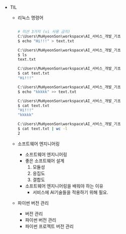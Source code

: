- TIL
    - 리눅스 명령어
        
        ```bash
        
        # 미션 3가지 (vi 사용 금지)
        C:\Users\MuHyeonSon\workspace\AI_서비스_개발_기초
        $ echo "Hi!!!" > text.txt
        
        C:\Users\MuHyeonSon\workspace\AI_서비스_개발_기초
        $ ls
        text.txt
        
        C:\Users\MuHyeonSon\workspace\AI_서비스_개발_기초
        $ cat text.txt
        "Hi!!!"
        
        C:\Users\MuHyeonSon\workspace\AI_서비스_개발_기초
        $ echo "kkkkk" >> text.txt
        
        C:\Users\MuHyeonSon\workspace\AI_서비스_개발_기초
        $ cat text.txt
        "Hi!!!"
        "kkkkk"
        
        C:\Users\MuHyeonSon\workspace\AI_서비스_개발_기초
        $ cat text.txt | wc -l
        2
        ```
        
    - 소프트웨어 엔지니어링
        - 소프트웨어 엔지니어링
        - 좋은 소프트웨어 설계
            1. 모듈성
            2. 응집도
            3. 결합도
        - 소프트웨어 엔지니어링을 배워야 하는 이유
            - 서비스에 AI기술들을 적용하기 위해 필요.
    - 파이썬 버전 관리
        - 버전 관리
        - 파이썬 버전 관리
        - 파이썬 프로젝트 버전 관리
